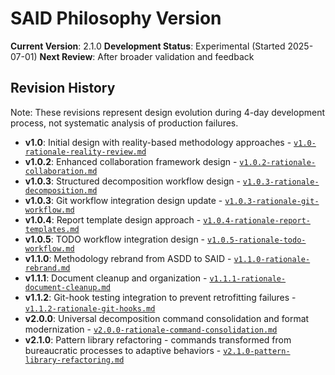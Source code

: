 # SAID Philosophy Version

**Current Version**: 2.1.0
**Development Status**: Experimental (Started 2025-07-01)
**Next Review**: After broader validation and feedback

## Revision History

Note: These revisions represent design evolution during 4-day development process, not systematic analysis of production failures.

- **v1.0**: Initial design with reality-based methodology approaches - [`v1.0-rationale-reality-review.md`](../revision-rationale/v1.0-rationale-reality-review.md)
- **v1.0.2**: Enhanced collaboration framework design - [`v1.0.2-rationale-collaboration.md`](../revision-rationale/v1.0.2-rationale-collaboration.md)
- **v1.0.3**: Structured decomposition workflow design - [`v1.0.3-rationale-decomposition.md`](../revision-rationale/v1.0.3-rationale-decomposition.md)
- **v1.0.3**: Git workflow integration design update - [`v1.0.3-rationale-git-workflow.md`](../revision-rationale/v1.0.3-rationale-git-workflow.md)
- **v1.0.4**: Report template design approach - [`v1.0.4-rationale-report-templates.md`](../revision-rationale/v1.0.4-rationale-report-templates.md)
- **v1.0.5**: TODO workflow integration design - [`v1.0.5-rationale-todo-workflow.md`](../revision-rationale/v1.0.5-rationale-todo-workflow.md)
- **v1.1.0**: Methodology rebrand from ASDD to SAID - [`v1.1.0-rationale-rebrand.md`](../revision-rationale/v1.1.0-rationale-rebrand.md)
- **v1.1.1**: Document cleanup and organization - [`v1.1.1-rationale-document-cleanup.md`](../revision-rationale/v1.1.1-rationale-document-cleanup.md)
- **v1.1.2**: Git-hook testing integration to prevent retrofitting failures - [`v1.1.2-rationale-git-hooks.md`](../revision-rationale/v1.1.2-rationale-git-hooks.md)
- **v2.0.0**: Universal decomposition command consolidation and format modernization - [`v2.0.0-rationale-command-consolidation.md`](../revision-rationale/v2.0.0-rationale-command-consolidation.md)
- **v2.1.0**: Pattern library refactoring - commands transformed from bureaucratic processes to adaptive behaviors - [`v2.1.0-pattern-library-refactoring.md`](../revision-rationale/v2.1.0-pattern-library-refactoring.md)